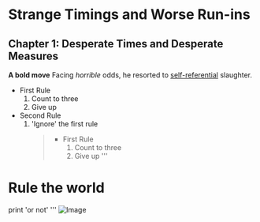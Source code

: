 # Strange Timings and Worse Run-ins
## Chapter 1: Desperate Times and Desperate Measures
**A bold move**
Facing *horrible* odds, he resorted to [self-referential](https://jmcole9.github.io/cse15l-lab-reports/physical) slaughter. 
* First Rule
    1. Count to three
    2. Give up
* Second Rule
    1. 'Ignore' the first rule
        > * First Rule
        >     1. Count to three
        >     2. Give up
'''
# Rule the world
print 'or not'
'''
![Image](https://static.wikia.nocookie.net/warlock-of-the-magus-world/images/e/ee/Giant_keymolin_snake.jpg/revision/latest/top-crop/width/360/height/450?cb=20170403091123)
